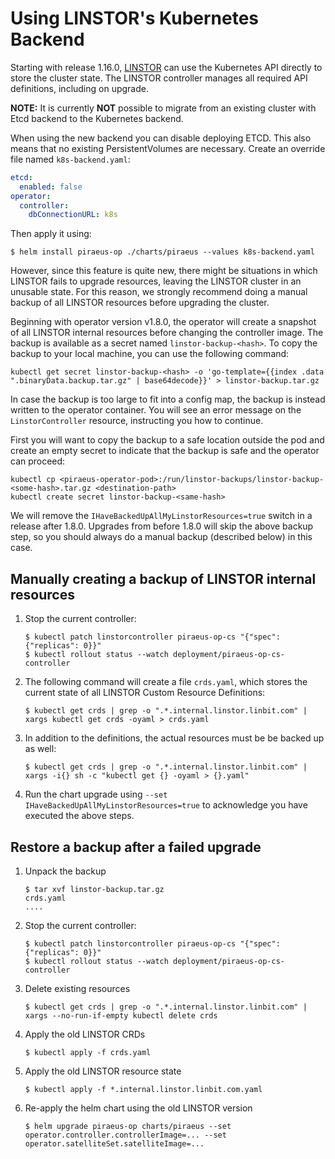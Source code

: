 # Using LINSTOR's Kubernetes Backend

Starting with release 1.16.0, [LINSTOR](https://github.com/linbit/linstor-server) can use the Kubernetes API directly
to store the cluster state. The LINSTOR controller manages all required API definitions, including on upgrade.

**NOTE:** It is currently **NOT** possible to migrate from an existing cluster with Etcd backend to the Kubernetes
backend.

When using the new backend you can disable deploying ETCD. This also means that no existing PersistentVolumes are
necessary. Create an override file named `k8s-backend.yaml`:

```yaml
etcd:
  enabled: false
operator:
  controller:
    dbConnectionURL: k8s
```

Then apply it using:

```
$ helm install piraeus-op ./charts/piraeus --values k8s-backend.yaml
```

However, since this feature is quite new, there might be situations in which LINSTOR fails to upgrade resources,
leaving the LINSTOR cluster in an unusable state. For this reason, we strongly recommend doing a manual backup
of all LINSTOR resources before upgrading the cluster.

Beginning with operator version v1.8.0, the operator will create a snapshot of all LINSTOR internal resources
before changing the controller image. The backup is available as a secret named `linstor-backup-<hash>`. To copy
the backup to your local machine, you can use the following command:

```
kubectl get secret linstor-backup-<hash> -o 'go-template={{index .data ".binaryData.backup.tar.gz" | base64decode}}' > linstor-backup.tar.gz
```

In case the backup is too large to fit into a config map, the backup is instead written to the operator container.
You will see an error message on the `LinstorController` resource, instructing you how to continue.

First you will want to copy the backup to a safe location outside the pod and create an empty secret to indicate
that the backup is safe and the operator can proceed:

```
kubectl cp <piraeus-operator-pod>:/run/linstor-backups/linstor-backup-<some-hash>.tar.gz <destination-path>
kubectl create secret linstor-backup-<same-hash>
```

We will remove the `IHaveBackedUpAllMyLinstorResources=true` switch in a release after 1.8.0. Upgrades from before
1.8.0 will skip the above backup step, so you should always do a manual backup (described below) in this case.

## Manually creating a backup of LINSTOR internal resources

1. Stop the current controller:
   ```
   $ kubectl patch linstorcontroller piraeus-op-cs "{"spec":{"replicas": 0}}"
   $ kubectl rollout status --watch deployment/piraeus-op-cs-controller
   ```
2. The following command will create a file `crds.yaml`, which stores the current state of all LINSTOR Custom Resource
   Definitions:
   ```
   $ kubectl get crds | grep -o ".*.internal.linstor.linbit.com" | xargs kubectl get crds -oyaml > crds.yaml
   ```
3. In addition to the definitions, the actual resources must be be backed up as well:
   ```
   $ kubectl get crds | grep -o ".*.internal.linstor.linbit.com" | xargs -i{} sh -c "kubectl get {} -oyaml > {}.yaml"
   ```
4. Run the chart upgrade using `--set IHaveBackedUpAllMyLinstorResources=true` to acknowledge you have executed the
   above steps.

## Restore a backup after a failed upgrade

1. Unpack the backup
   ```
   $ tar xvf linstor-backup.tar.gz
   crds.yaml
   ....
   ```
2. Stop the current controller:
   ```
   $ kubectl patch linstorcontroller piraeus-op-cs "{"spec":{"replicas": 0}}"
   $ kubectl rollout status --watch deployment/piraeus-op-cs-controller
   ```
3. Delete existing resources
   ```
   $ kubectl get crds | grep -o ".*.internal.linstor.linbit.com" | xargs --no-run-if-empty kubectl delete crds
   ```
4. Apply the old LINSTOR CRDs
   ```
   $ kubectl apply -f crds.yaml
   ```
5. Apply the old LINSTOR resource state
   ```
   $ kubectl apply -f *.internal.linstor.linbit.com.yaml
   ```
6. Re-apply the helm chart using the old LINSTOR version
   ```
   $ helm upgrade piraeus-op charts/piraeus --set operator.controller.controllerImage=... --set operator.satelliteSet.satelliteImage=...
   ```

